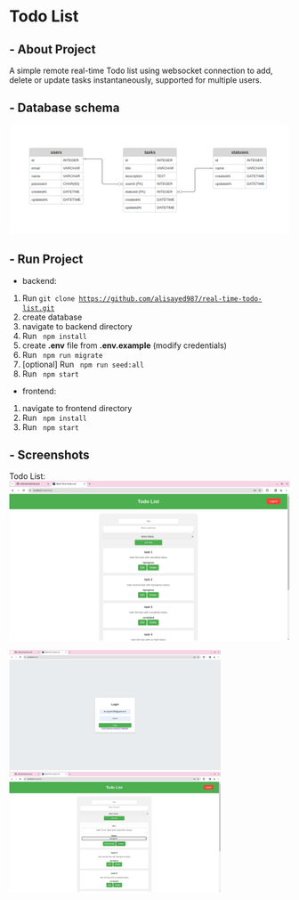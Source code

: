 # Todo List
## - About Project
 A simple remote real-time Todo list using websocket connection to add, delete or update tasks instantaneously, supported for multiple users.
## - Database schema
![DB Schema](./images/database.png "Database schema")

## - Run Project
- backend:
1) Run <code>git clone https://github.com/alisayed987/real-time-todo-list.git </code>
2) create database
3) navigate to backend directory
4) Run <code> npm install </code>
5) create **.env** file from **.env.example** (modify credentials)
6) Run <code> npm run migrate </code>
7) [optional] Run  <code> npm run seed:all </code>
8) Run <code> npm start </code>

- frontend:
1) navigate to frontend directory 
2) Run <code> npm install </code> 
3) Run <code> npm start </code>
   
## - Screenshots
Todo List:
![Todo List](./images/todo.png "Todo List")

<div>
<img src="/images/login.png" width="380">
<img src="/images/todo-edit.png" width="380">
</div>
